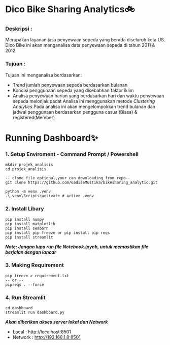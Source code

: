 # Dico Bike Sharing Analytics🚲

### Deskripsi :
Merupakan layanan jasa penyewaan sepeda yang berada diseluruh kota US. Dico Bike ini akan menganalisa data penyewaan sepeda di tahun 2011 & 2012. 

### Tujuan :
Tujuan ini menganalisa berdasarkan:   
 - Trend jumlah penyewaan sepeda berdasarkan bulanan
 - Kondisi penggunaan sepeda yang disebabkan faktor iklim
 - Analisa penyewaan harian yang berdasarkan hari dan waktu penyewaan sepeda melonjak padat
Analisa ini menggunakan metode *Clustering Analytics*.Pada analisa ini akan mengelompokkan trend bulanan dan jadwal penggunaan berdasarkan pengguna casual(Biasa) & registered(Member)

# Running Dashboard✨

### 1. Setup Enviroment - Command Prompt / Powershell
```
mkdir projek_analisis
cd projek_analisis

-- clone file optional,your can downloading from repo--
git clone https://github.com/GadiseMustika/bikesharing_analytic.git

python -m venv .venv
.\.venv\Scripts\activate # active .venv
```
### 2. Install Libary 
```
pip install numpy
pip install matplotlib
pip install seaborn
pip install pip freeze or pip install pip reqs
pip install streamlit
```
***Note: Jangan lupa run file Notebook.ipynb, untuk memastikan file berjalan dengan lancar***

### 3. Making Requirement
```
pip freeze > requirement.txt
-- or --
pipreqs . --force
```
### 4. Run Streamlit 
```
cd dashboard 
streamlit run dashboard.py

```
***Akan diberikan akses server lokal dan Network***
- Local : http://localhost:8501
- Network : http://192.168.1.8:8501

